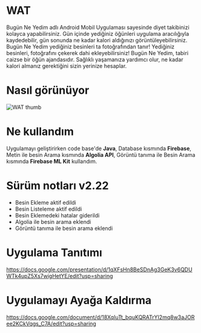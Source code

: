 # WAT

Bugün Ne Yedim adlı Android Mobil Uygulaması sayesinde diyet takibinizi kolayca yapabilirsiniz. Gün içinde yediğiniz öğünleri uygulama aracılığıyla kaydedebilir, gün sonunda ne kadar kalori aldığınızı görüntüleyebilirsiniz. Bugün Ne Yedim yediğiniz besinleri ta fotoğrafından tanır! Yediğiniz besinleri, fotoğrafını çekerek dahi ekleyebilirsiniz!
Bugün Ne Yedim, tabiri caizse bir öğün ajandasıdır. Sağlıklı yaşamanıza yardımcı olur, ne kadar kalori almanız gerektiğini sizin yerinize hesaplar.

# Nasıl görünüyor
![WAT thumb](https://i.ibb.co/0j7PXNx/Bugn-Ne-Yedim-20200916141554.gif)

# Ne kullandım
Uygulamayı geliştirirken code base'de **Java**, Database kısmında **Firebase**, Metin ile besin Arama kısmında **Algolia API**, Görüntü tanıma ile Besin Arama kısmında **Firebase ML Kit** kullandım.

# Sürüm notları v2.22
- Besin Ekleme aktif edildi 
- Besin Listeleme aktif edildi 
- Besin Eklemedeki hatalar giderildi
- Algolia ile besin arama eklendi
- Görüntü tanıma ile besin arama eklendi

# Uygulama Tanıtımı

https://docs.google.com/presentation/d/1qXFsHn8BeSDnAg3GeK3v6QDUWTk4upZ5Xs7wigHetYE/edit?usp=sharing

# Uygulamayı Ayağa Kaldırma 

https://docs.google.com/document/d/18XqIuTt_bquKQRATrYI2mq8w3aJORee2KCkVqgs_C7A/edit?usp=sharing

